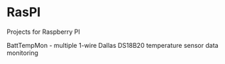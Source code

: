 # RasPI
Projects for Raspberry PI

BattTempMon - multiple 1-wire Dallas DS18B20 temperature sensor data monitoring
